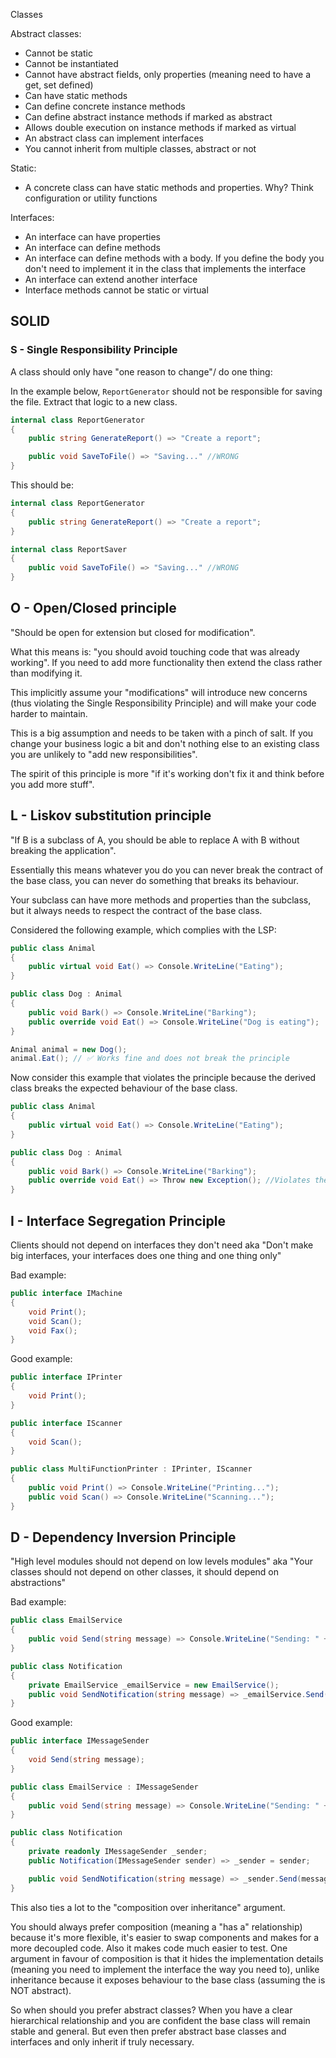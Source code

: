 Classes

Abstract classes:
 - Cannot be static
 - Cannot be instantiated
 - Cannot have abstract fields, only properties (meaning need to have a get, set defined)
 - Can have static methods
 - Can define concrete instance methods
 - Can define abstract instance methods if marked as abstract
 - Allows double execution on instance methods if marked as virtual
 - An abstract class can implement interfaces
 - You cannot inherit from multiple classes, abstract or not

Static:
- A concrete class can have static methods and properties. Why? Think configuration or utility functions

Interfaces:
 - An interface can have properties
 - An interface can define methods
 - An interface can define methods with a body. If you define the body you don't need to implement it in the class that implements the interface
 - An interface can extend another interface
 - Interface methods cannot be static or virtual  

## SOLID

### S - Single Responsibility Principle

A class should only have "one reason to change"/ do one thing:

In the example below, `ReportGenerator` should not be responsible for saving the file. Extract that logic to a new class.
 
```C#
internal class ReportGenerator
{
    public string GenerateReport() => "Create a report";

    public void SaveToFile() => "Saving..." //WRONG
}
```

This should be:

```C#
internal class ReportGenerator
{
    public string GenerateReport() => "Create a report";    
}

internal class ReportSaver
{
	public void SaveToFile() => "Saving..." //WRONG
}
```

## O - Open/Closed principle

"Should be open for extension but closed for modification".

What this means is: "you should avoid touching code that was already working". If you need to add more functionality then extend the class rather than modifying it.

This implicitly assume your "modifications" will introduce new concerns (thus violating the Single Responsibility Principle) and will make your code harder to maintain.

This is a big assumption and needs to be taken with a pinch of salt. If you change your business logic a bit and don't nothing else to an existing class you are unlikely to "add new responsibilities".

The spirit of this principle is more "if it's working don't fix it and think before you add more stuff".

## L - Liskov substitution principle

"If B is a subclass of A, you should be able to replace A with B without breaking the application".

Essentially this means whatever you do you can never break the contract of the base class, you can never do something that breaks its behaviour. 

Your subclass can have more methods and properties than the subclass, but it always needs to respect the contract of the base class.

Considered the following example, which complies with the LSP:

```C#
public class Animal
{
    public virtual void Eat() => Console.WriteLine("Eating");
}

public class Dog : Animal
{
    public void Bark() => Console.WriteLine("Barking");
    public override void Eat() => Console.WriteLine("Dog is eating");
}
```

```C#
Animal animal = new Dog();
animal.Eat(); // ✅ Works fine and does not break the principle
```

Now consider this example that violates the principle because the derived class breaks the expected behaviour of the base class. 

```C#
public class Animal
{
    public virtual void Eat() => Console.WriteLine("Eating");
}

public class Dog : Animal
{
    public void Bark() => Console.WriteLine("Barking");
    public override void Eat() => Throw new Exception(); //Violates the principle! 
}
```
## I - Interface Segregation Principle

Clients should not depend on interfaces they don't need aka "Don't make big interfaces, your interfaces does one thing and one thing only"

Bad example:

```C#
public interface IMachine
{
    void Print();
    void Scan();
    void Fax();
}
```

Good example:

```C#
public interface IPrinter
{
    void Print();
}

public interface IScanner
{
    void Scan();
}

public class MultiFunctionPrinter : IPrinter, IScanner
{
    public void Print() => Console.WriteLine("Printing...");
    public void Scan() => Console.WriteLine("Scanning...");
}
```

## D - Dependency Inversion Principle

"High level modules should not depend on low levels modules" aka "Your classes should not depend on other classes, it should depend on abstractions"

Bad example:

```C#
public class EmailService
{
    public void Send(string message) => Console.WriteLine("Sending: " + message);
}

public class Notification
{
    private EmailService _emailService = new EmailService();
    public void SendNotification(string message) => _emailService.Send(message);
}
```

Good example:

```C#
public interface IMessageSender
{
    void Send(string message);
}

public class EmailService : IMessageSender
{
    public void Send(string message) => Console.WriteLine("Sending: " + message);
}

public class Notification
{
    private readonly IMessageSender _sender;
    public Notification(IMessageSender sender) => _sender = sender;

    public void SendNotification(string message) => _sender.Send(message);
}
```

This also ties a lot to the "composition over inheritance" argument.

You should always prefer composition (meaning a "has a" relationship) because it's more flexible, it's easier to swap components and makes for a more decoupled code. Also it makes code much easier to test. One argument in favour of composition is that it hides the implementation details (meaning you need to implement the interface the way you need to), unlike inheritance because it exposes behaviour to the base class (assuming the is NOT abstract).

So when should you prefer abstract classes? When you have a clear hierarchical relationship and you are confident the base class will remain stable and general. But even then prefer abstract base classes and interfaces and only inherit if truly necessary.